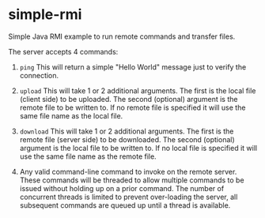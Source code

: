 # simple-rmi
Simple Java RMI example to run remote commands and transfer files.  

The server accepts 4 commands:

1. `ping` This will return a simple "Hello World" message just to verify the connection.

2. `upload` This will take 1 or 2 additional arguments.  The first is the local file (client side) to be uploaded. The second (optional) argument is the remote file to be written to.  If no remote file is specified it will use the same file name as the local file.

3. `download` This will take 1 or 2 additional arguments.  The first is the remote file (server side) to be downloaded. The second (optional) argument is the local file to be written to. If no local file is specified it will use the same file name as the remote file.

4. Any valid command-line command to invoke on the remote server.  These commands will be threaded to allow multiple commands to be issued without holding up on a prior command.  The number of concurrent threads is limited to prevent over-loading the server, all subsequent commands are queued up until a thread is available.
